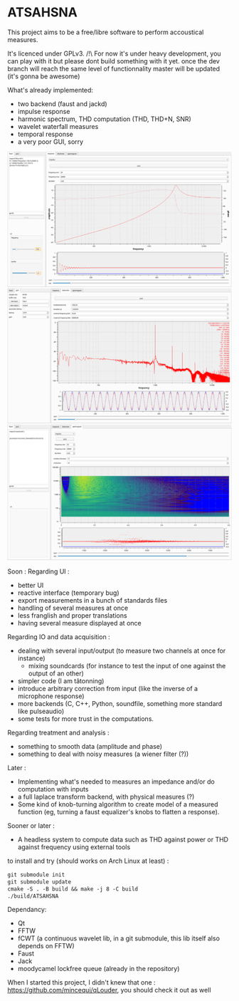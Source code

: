 # ATSAHSNA

This project aims to be a free/libre software to perform accoustical measures.

It's licenced under GPLv3.
/!\ For now it's under heavy development, you can play with it but please dont build something with it yet.
once the dev branch will reach the same level of functionnality master will be updated (it's gonna be awesome)

What's already implemented:
- two backend (faust and jackd)
- impulse response
- harmonic spectrum, THD computation (THD, THD+N, SNR)
- wavelet waterfall measures
- temporal response
- a very poor GUI, sorry

![faust frequency response](./docs/screenshot/impulse_hp_reson.png)
![distortion of my headphone](./docs/screenshot/beyerdynamics_ecm8000_distortion.png)
![spectrogram of faust's mono_freeverb](./docs/screenshot/faust_monofreeverb_spectrogram.png)


Soon :
Regarding UI :
- better UI
- reactive interface (temporary bug)
- export measurements in a bunch of standards files
- handling of several measures at once
- less franglish and proper translations
- having several measure displayed at once

Regarding IO and data acquisition :
- dealing with several input/output (to measure two channels at once for instance)
  - mixing soundcards (for instance to test the input of one against the output of an other)
- simpler code (I am tâtonning)
- introduce arbitrary correction from input (like the inverse of a microphone response)
- more backends (C, C++, Python, soundfile, something more standard like pulseaudio) 
- some tests for more trust in the computations.

Regarding treatment and analysis :
- something to smooth data (amplitude and phase)
- something to deal with noisy measures (a wiener filter (?))

Later :
- Implementing what's needed to measures an impedance and/or do computation with inputs
- a full laplace transform backend, with physical measures (?)
- Some kind of knob-turning algorithm to create model of a measured function (eg, turning a faust equalizer's knobs to flatten a response).

Sooner or later :
- A headless system to compute data such as THD against power or THD against frequency using external tools


to install and try (should works on Arch Linux at least) :
```
git submodule init
git submodule update
cmake -S . -B build && make -j 8 -C build
./build/ATSAHSNA 
```

Dependancy:
* Qt
* FFTW
* fCWT (a continuous wavelet lib, in a git submodule, this lib itself also depends on FFTW)
* Faust
* Jack
* moodycamel lockfree queue (already in the repository)

When I started this project, I didn't knew that one : https://github.com/mincequi/qLouder, you should check it out as well

